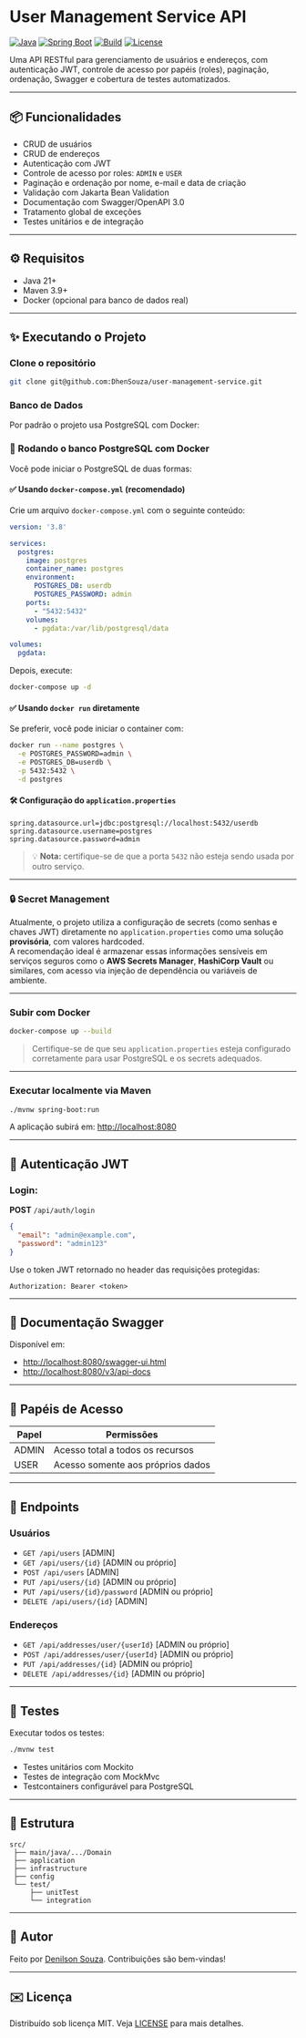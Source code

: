 # User Management Service API

[![Java](https://img.shields.io/badge/Java-21-blue.svg)](https://www.oracle.com/java/)
[![Spring Boot](https://img.shields.io/badge/Spring--Boot-3.x-brightgreen.svg)](https://spring.io/projects/spring-boot)
[![Build](https://img.shields.io/badge/build-passing-brightgreen.svg)](https://github.com/)
[![License](https://img.shields.io/badge/license-MIT-blue.svg)](LICENSE)

Uma API RESTful para gerenciamento de usuários e endereços, com autenticação JWT, controle de acesso por papéis (roles), paginação, ordenação, Swagger e cobertura de testes automatizados.

---

## 📦 Funcionalidades

* CRUD de usuários
* CRUD de endereços
* Autenticação com JWT
* Controle de acesso por roles: `ADMIN` e `USER`
* Paginação e ordenação por nome, e-mail e data de criação
* Validação com Jakarta Bean Validation
* Documentação com Swagger/OpenAPI 3.0
* Tratamento global de exceções
* Testes unitários e de integração

---

## ⚙️ Requisitos

* Java 21+
* Maven 3.9+
* Docker (opcional para banco de dados real)

---

## ✨ Executando o Projeto

### Clone o repositório

```bash
git clone git@github.com:DhenSouza/user-management-service.git
```

### Banco de Dados

Por padrão o projeto usa PostgreSQL com Docker:

### 🐳 Rodando o banco PostgreSQL com Docker

Você pode iniciar o PostgreSQL de duas formas:

#### ✅ Usando `docker-compose.yml` (recomendado)

Crie um arquivo `docker-compose.yml` com o seguinte conteúdo:

```yaml
version: '3.8'

services:
  postgres:
    image: postgres
    container_name: postgres
    environment:
      POSTGRES_DB: userdb
      POSTGRES_PASSWORD: admin
    ports:
      - "5432:5432"
    volumes:
      - pgdata:/var/lib/postgresql/data

volumes:
  pgdata:
```

Depois, execute:

```bash
docker-compose up -d
```

#### ✅ Usando `docker run` diretamente

Se preferir, você pode iniciar o container com:

```bash
docker run --name postgres \
  -e POSTGRES_PASSWORD=admin \
  -e POSTGRES_DB=userdb \
  -p 5432:5432 \
  -d postgres
```

#### 🛠️ Configuração do `application.properties`

```properties
spring.datasource.url=jdbc:postgresql://localhost:5432/userdb
spring.datasource.username=postgres
spring.datasource.password=admin
```

> 💡 **Nota:** certifique-se de que a porta `5432` não esteja sendo usada por outro serviço.

---

### 🔒 Secret Management

Atualmente, o projeto utiliza a configuração de secrets (como senhas e chaves JWT) diretamente no `application.properties` como uma solução **provisória**, com valores hardcoded.  
A recomendação ideal é armazenar essas informações sensíveis em serviços seguros como o **AWS Secrets Manager**, **HashiCorp Vault** ou similares, com acesso via injeção de dependência ou variáveis de ambiente.

---

### Subir com Docker

```bash
docker-compose up --build
```

> Certifique-se de que seu `application.properties` esteja configurado corretamente para usar PostgreSQL e os secrets adequados.

---

### Executar localmente via Maven

```bash
./mvnw spring-boot:run
```

A aplicação subirá em: [http://localhost:8080](http://localhost:8080)

---

## 🔐 Autenticação JWT

### Login:

**POST** `/api/auth/login`

```json
{
  "email": "admin@example.com",
  "password": "admin123"
}
```

Use o token JWT retornado no header das requisições protegidas:

```
Authorization: Bearer <token>
```

---

## 🔖 Documentação Swagger

Disponível em:

* [http://localhost:8080/swagger-ui.html](http://localhost:8080/swagger-ui.html)
* [http://localhost:8080/v3/api-docs](http://localhost:8080/v3/api-docs)

---

## 👥 Papéis de Acesso

| Papel | Permissões                        |
| ----- | --------------------------------- |
| ADMIN | Acesso total a todos os recursos  |
| USER  | Acesso somente aos próprios dados |

---

## 🔢 Endpoints

### Usuários

* `GET /api/users` \[ADMIN]
* `GET /api/users/{id}` \[ADMIN ou próprio]
* `POST /api/users` \[ADMIN]
* `PUT /api/users/{id}` \[ADMIN ou próprio]
* `PUT /api/users/{id}/password` \[ADMIN ou próprio]
* `DELETE /api/users/{id}` \[ADMIN]

### Endereços

* `GET /api/addresses/user/{userId}` \[ADMIN ou próprio]
* `POST /api/addresses/user/{userId}` \[ADMIN ou próprio]
* `PUT /api/addresses/{id}` \[ADMIN ou próprio]
* `DELETE /api/addresses/{id}` \[ADMIN ou próprio]

---

## 🔬 Testes

Executar todos os testes:

```bash
./mvnw test
```

* Testes unitários com Mockito
* Testes de integração com MockMvc
* Testcontainers configurável para PostgreSQL

---

## 📂 Estrutura

```
src/
 ├── main/java/.../Domain
 ├── application
 ├── infrastructure
 ├── config
 └── test/
     ├── unitTest
     └── integration
```

---

## 👤 Autor

Feito por [Denilson Souza](https://github.com/DhenSouza). Contribuições são bem-vindas!

---

## ✉️ Licença

Distribuído sob licença MIT. Veja [LICENSE](LICENSE) para mais detalhes.
